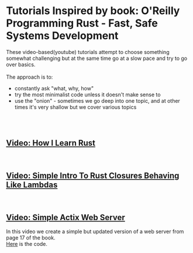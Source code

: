 # Tutorials Inspired by book: O'Reilly Programming Rust - Fast, Safe Systems Development

These video-based(youtube) tutorials attempt to choose something somewhat challenging but at the same time go at a slow pace and try to go over basics.  
<br/>
The approach is to:
- constantly ask "what, why, how"
- try the most minimalist code unless it doesn't make sense to
- use the "onion" - sometimes we go deep into one topic, and at other times it's very shallow but we cover various topics  
<br/>  
<br/>  


## [Video: How I Learn Rust](https://www.youtube.com/watch?v=zTe-8WwR4Xc&list=PLNKa8O7lX-w5OCsqlXnfS-mhrzvyhzU0u&index=1)  
<br/>  

## [Video: Simple Intro To Rust Closures Behaving Like Lambdas](https://www.youtube.com/watch?v=muGVaOzxY3I&list=PLNKa8O7lX-w5OCsqlXnfS-mhrzvyhzU0u&index=2)  
<br/>
  
## [Video: Simple Actix Web Server](https://www.youtube.com/watch?v=lXoxUNugf7A)  
In this video we create a simple but updated version of a web server from page 17 of the book.  
[Here](https://github.com/elicorrales/book-rust-prog-sys-dev-tutorials-play-1-num-3) is the code.  
<br/>
  
